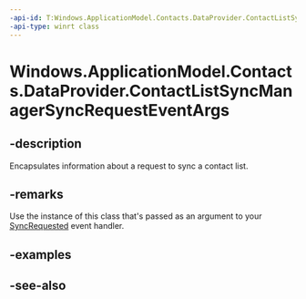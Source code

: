 ----api-id: T:Windows.ApplicationModel.Contacts.DataProvider.ContactListSyncManagerSyncRequestEventArgs
-api-type: winrt class
---<!-- Class syntax.public class ContactListSyncManagerSyncRequestEventArgs : Windows.ApplicationModel.Contacts.DataProvider.IContactListSyncManagerSyncRequestEventArgs--># Windows.ApplicationModel.Contacts.DataProvider.ContactListSyncManagerSyncRequestEventArgs## -descriptionEncapsulates information about a request to sync a contact list.## -remarksUse the instance of this class that's passed as an argument to your [SyncRequested](contactdataproviderconnection_syncrequested.md) event handler.## -examples## -see-also